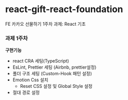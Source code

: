 # react-gift-react-foundation

FE 카카오 선물하기 1주차 과제: React 기초

### 과제 1주차

**구현기능**

- react CRA 세팅(TypeScript)
- EsLint, Prettier 세팅 (Airbnb, prettier설정)
- 폴더 구조 세팅 (Custom-Hook 패턴 설정)
- Emotion Css 설치
  - Reset CSS 설정 및 Global Style 설정
- 절대 경로 설정
